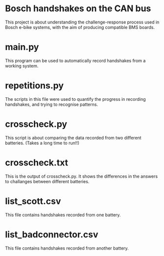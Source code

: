 # Bosch handshakes on the CAN bus
This project is about understanding the challenge-response process used in Bosch e-bike systems, with the aim of producing compatible BMS boards.

# main.py
This program can be used to automatically record handshakes from a working system.

# repetitions.py
The scripts in this file were used to quantify the progress in recording handshakes, and trying to recognise patterns.

# crosscheck.py
This script is about comparing the data recorded from two different batteries. (Takes a long time to run!!)

# crosscheck.txt
This is the output of crosscheck.py. It shows the differences in the answers to challanges between different batteries.

# list_scott.csv
This file contains handshakes recorded from one battery.

# list_badconnector.csv
This file contains handshakes recorded from another battery.
